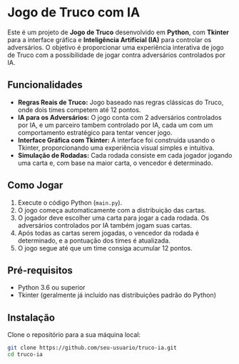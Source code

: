 # Jogo de Truco com IA

Este é um projeto de **Jogo de Truco** desenvolvido em **Python**, com **Tkinter** para a interface gráfica e **Inteligência Artificial (IA)** para controlar os adversários. O objetivo é proporcionar uma experiência interativa de jogo de Truco com a possibilidade de jogar contra adversários controlados por IA.

## Funcionalidades

- **Regras Reais de Truco:** Jogo baseado nas regras clássicas do Truco, onde dois times competem até 12 pontos.
- **IA para os Adversários:** O jogo conta com 2 adversários controlados por IA, e um parceiro tambem controlado por IA, cada um com um comportamento estratégico para tentar vencer jogo.
- **Interface Gráfica com Tkinter:** A interface foi construída usando o Tkinter, proporcionando uma experiência visual simples e intuitiva.
- **Simulação de Rodadas:** Cada rodada consiste em cada jogador jogando uma carta e, com base na maior carta, o vencedor é determinado.

## Como Jogar

1. Execute o código Python (`main.py`).
2. O jogo começa automaticamente com a distribuição das cartas.
3. O jogador deve escolher uma carta para jogar a cada rodada. Os adversários controlados por IA também jogam suas cartas.
4. Após todas as cartas serem jogadas, o vencedor da rodada é determinado, e a pontuação dos times é atualizada.
5. O jogo segue até que um time consiga acumular 12 pontos.

## Pré-requisitos

- Python 3.6 ou superior
- Tkinter (geralmente já incluído nas distribuições padrão do Python)

## Instalação

Clone o repositório para a sua máquina local:

```bash
git clone https://github.com/seu-usuario/truco-ia.git
cd truco-ia
